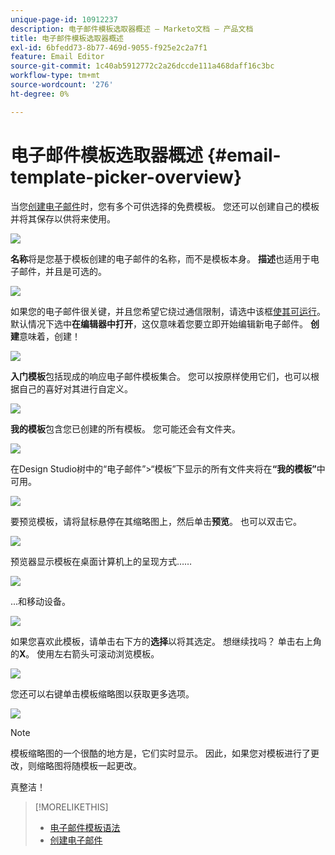 ```yaml
---
unique-page-id: 10912237
description: 电子邮件模板选取器概述 — Marketo文档 — 产品文档
title: 电子邮件模板选取器概述
exl-id: 6bfedd73-8b77-469d-9055-f925e2c2a7f1
feature: Email Editor
source-git-commit: 1c40ab5912772c2a26dccde111a468daff16c3bc
workflow-type: tm+mt
source-wordcount: '276'
ht-degree: 0%

---
```


# 电子邮件模板选取器概述 {#email-template-picker-overview}

当您[创建电子邮件](/help/marketo/product-docs/email-marketing/general/creating-an-email/create-an-email.md)时，您有多个可供选择的免费模板。 您还可以创建自己的模板并将其保存以供将来使用。

![](assets/email-template-picker-overview-1.png)

**名称**&#x200B;将是您基于模板创建的电子邮件的名称，而不是模板本身。 **描述**&#x200B;也适用于电子邮件，并且是可选的。

![](assets/two-2.png)

如果您的电子邮件很关键，并且您希望它绕过通信限制，请选中该框[使其可运行](/help/marketo/product-docs/email-marketing/general/functions-in-the-editor/make-an-email-operational.md)。 默认情况下选中&#x200B;**在编辑器中打开**，这仅意味着您要立即开始编辑新电子邮件。 **创建**&#x200B;意味着，创建！

![](assets/three-2.png)

**入门模板**&#x200B;包括现成的响应电子邮件模板集合。 您可以按原样使用它们，也可以根据自己的喜好对其进行自定义。

![](assets/email-template-picker-overview-4.png)

**我的模板**&#x200B;包含您已创建的所有模板。 您可能还会有文件夹。

![](assets/five-2.png)

在Design Studio树中的“电子邮件”>“模板”下显示的所有文件夹将在&#x200B;**“我的模板”**&#x200B;中可用。

![](assets/six-1.png)

要预览模板，请将鼠标悬停在其缩略图上，然后单击&#x200B;**预览**。 也可以双击它。

![](assets/seven-1.png)

预览器显示模板在桌面计算机上的呈现方式……

![](assets/eight-1.png)

...和移动设备。

![](assets/nine-1.png)

如果您喜欢此模板，请单击右下方的&#x200B;**选择**&#x200B;以将其选定。 想继续找吗？ 单击右上角的&#x200B;**X**。 使用左右箭头可滚动浏览模板。

![](assets/ten-1.png)

您还可以右键单击模板缩略图以获取更多选项。

![](assets/eleven-1.png)

>[!NOTE]
>
>模板缩略图的一个很酷的地方是，它们实时显示。 因此，如果您对模板进行了更改，则缩略图将随模板一起更改。

真整洁！

>[!MORELIKETHIS]
>
>* [电子邮件模板语法](/help/marketo/product-docs/email-marketing/general/email-editor-2/email-template-syntax.md)
>* [创建电子邮件](/help/marketo/product-docs/email-marketing/general/creating-an-email/create-an-email.md)

